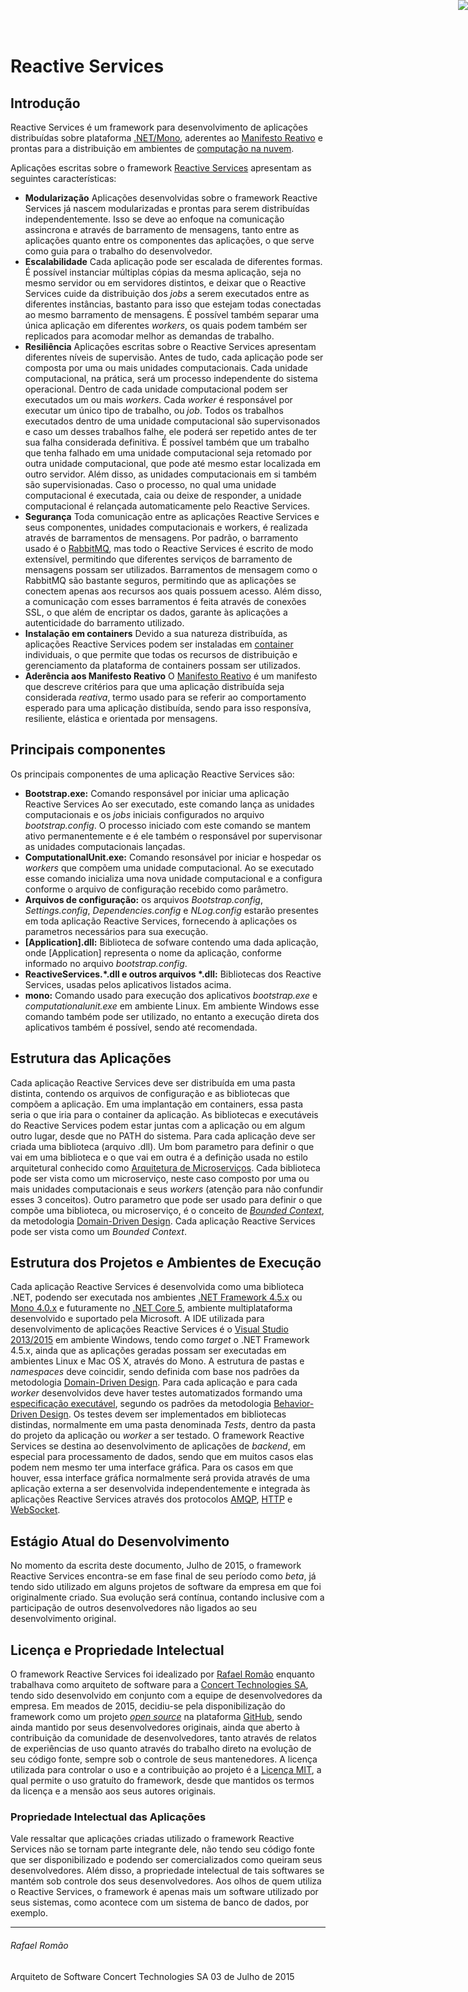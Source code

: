 # Reactive Services

<a href="http://www.reactivemanifesto.org/pt-BR"> <img style="border: 0; position: fixed; right: 0; top:0; z-index: 9000" src="http://d379ifj7s9wntv.cloudfront.net/reactivemanifesto/images/ribbons/we-are-reactive-green-right.png"> </a>

## Introdução

Reactive Services é um framework para desenvolvimento de aplicações distribuídas sobre plataforma [.NET/Mono](http://www.mono-project.com/), aderentes ao [Manifesto Reativo](http://www.reactivemanifesto.org/pt-BR) e prontas para a distribuição em ambientes de [computação na nuvem](http://https://pt.wikipedia.org/wiki/Computa%C3%A7%C3%A3o_em_nuvem).

Aplicações escritas sobre o framework [Reactive Services](http://reactiveservices.github.io/) apresentam as seguintes características:


- **Modularização**
Aplicações desenvolvidas sobre o framework Reactive Services já nascem modularizadas e prontas para serem distribuídas independentemente. Isso se deve ao enfoque na comunicação assincrona e através de barramento de mensagens, tanto entre as aplicações quanto entre os componentes das aplicações, o que serve como guia para o trabalho do desenvolvedor.
- **Escalabilidade**
Cada aplicação pode ser escalada de diferentes formas. É possível instanciar múltiplas cópias da mesma aplicação, seja no mesmo servidor ou em servidores distintos, e deixar que o Reactive Services cuide da distribuição dos *jobs* a serem executados entre as diferentes instâncias, bastanto para isso que estejam todas conectadas ao mesmo barramento de mensagens. É possível também separar uma única aplicação em diferentes *workers*, os quais podem também ser replicados para acomodar melhor as demandas de trabalho.
- **Resiliência**
Aplicações escritas sobre o Reactive Services apresentam diferentes níveis de supervisão. Antes de tudo, cada aplicação pode ser composta por uma ou mais unidades computacionais. Cada unidade computacional, na prática, será um processo independente do sistema operacional. Dentro de cada unidade computacional podem ser executados um ou mais *workers*. Cada *worker* é responsável por executar um único tipo de trabalho, ou *job*.
Todos os trabalhos executados dentro de uma unidade computacional são supervisonados e caso um desses trabalhos falhe, ele poderá ser repetido antes de ter sua falha considerada definitiva. É possível também que um trabalho que tenha falhado em uma unidade computacional seja retomado por outra unidade computacional, que pode até mesmo estar localizada em outro servidor.
Além disso, as unidades computacionais em si também são supervisionadas. Caso o processo, no qual uma unidade computacional é executada, caia ou deixe de responder, a unidade computacional é relançada automaticamente pelo Reactive Services.
- **Segurança**
Toda comunicação entre as aplicações Reactive Services e seus componentes, unidades computacionais e workers, é realizada através de barramentos de mensagens. Por padrão, o barramento usado é o [RabbitMQ](https://www.rabbitmq.com/), mas todo o Reactive Services é escrito de modo extensível, permitindo que diferentes serviços de barramento de mensagens possam ser utilizados.
Barramentos de mensagem como o RabbitMQ são bastante seguros, permitindo que as aplicações se conectem apenas aos recursos aos quais possuem acesso. Além disso, a comunicação com esses barramentos é feita através de conexões SSL, o que além de encriptar os dados, garante às aplicações a autenticidade do barramento utilizado.
- **Instalação em containers**
Devido a sua natureza distribuída, as aplicações Reactive Services podem ser instaladas em [container](https://www.docker.com/) individuais, o que permite que todas os recursos de distribuição e gerenciamento da plataforma de containers possam ser utilizados.
- **Aderência aos Manifesto Reativo**
O [Manifesto Reativo](http://www.reactivemanifesto.org/pt-BR) é um manifesto que descreve critérios para que uma aplicação distribuída seja considerada *reativa*, termo usado para se referir ao comportamento esperado para uma aplicação distibuída, sendo para isso responsíva, resiliente, elástica e orientada por mensagens.

## Principais componentes

Os principais componentes de uma aplicação Reactive Services são:
- **Bootstrap.exe:**	Comando responsável por iniciar uma aplicação Reactive Services
Ao ser executado, este comando lança as unidades computacionais e os *jobs* iniciais configurados no arquivo *bootstrap.config*.
O processo iniciado com este comando se mantem ativo permanentemente e é ele também o responsável por supervisonar as unidades computacionais lançadas.
- **ComputationalUnit.exe:**	Comando resonsável por iniciar e hospedar os *workers* que compõem uma unidade computacional.
Ao se executado esse comando inicializa uma nova unidade computacional e a configura conforme o arquivo de configuração recebido como parâmetro.
- **Arquivos de configuração:** os arquivos *Bootstrap.config*, *Settings.config*, *Dependencies.config* e *NLog.config* estarão presentes em toda aplicação Reactive Services, fornecendo à aplicações os parametros necessários para sua execução.
- **[Application].dll:**	Biblioteca de sofware contendo uma dada aplicação, onde [Application] representa o nome da aplicação, conforme informado no arquivo *bootstrap.config*.
- **ReactiveServices.\*.dll e outros arquivos \*.dll:**	Bibliotecas dos Reactive Services, usadas pelos aplicativos listados acima.
- **mono:**	Comando usado para execução dos aplicativos *bootstrap.exe* e *computationalunit.exe* em ambiente Linux. Em ambiente Windows esse comando também pode ser utilizado, no entanto a execução direta dos aplicativos também é possível, sendo até recomendada.

## Estrutura das Aplicações
Cada aplicação Reactive Services deve ser distribuída em uma pasta distinta, contendo os arquivos de configuração e as bibliotecas que compõem a aplicação. Em uma implantação em containers, essa pasta seria o que iria para o container da aplicação. As bibliotecas e executáveis do Reactive Services podem estar juntas com a aplicação ou em algum outro lugar, desde que no PATH do sistema.
Para cada aplicação deve ser criada uma biblioteca (arquivo .dll). Um bom parametro para definir o que vai em uma biblioteca e o que vai em outra é a definição usada no estilo arquitetural conhecido como [Arquitetura de Microserviços](http://martinfowler.com/articles/microservices.html). Cada biblioteca pode ser vista como um microserviço, neste caso composto por uma ou mais unidades computacionais e seus *workers* (atenção para não confundir esses 3 conceitos). Outro parametro que pode ser usado para definir o que compõe uma biblioteca, ou microserviço, é o conceito de *[Bounded Context](http://martinfowler.com/bliki/BoundedContext.html)*, da metodologia [Domain-Driven Design](http://dddcommunity.org/). Cada aplicação Reactive Services pode ser vista como um *Bounded Context*.

## Estrutura dos Projetos e Ambientes de Execução
Cada aplicação Reactive Services é desenvolvida como uma biblioteca .NET, podendo ser executada nos ambientes [.NET Framework 4.5.x](https://msdn.microsoft.com/pt-br/vstudio/aa496123) ou [Mono 4.0.x](http://www.mono-project.com/) e futuramente no [.NET Core 5](https://github.com/dotnet/home), ambiente multiplataforma desenvolvido e suportado pela Microsoft.
A IDE utilizada para desenvolvimento de aplicações Reactive Services é o [Visual Studio 2013/2015](https://www.visualstudio.com/) em ambiente Windows, tendo como *target* o .NET Framework 4.5.x, ainda que as aplicações geradas possam ser executadas em ambientes Linux e Mac OS X, através do Mono.
A estrutura de pastas e *namespaces* deve coincidir, sendo definida com base nos padrões da metodologia [Domain-Driven Design](http://dddcommunity.org/).
Para cada aplicação e para cada *worker* desenvolvidos deve haver testes automatizados formando uma [especificação executável](http://www.specflow.org/getting-started/), segundo os padrões da metodologia [Behavior-Driven Design](http://behaviourdriven.org/).
Os testes devem ser implementados em bibliotecas distindas, normalmente em uma pasta denominada *Tests*, dentro da pasta do projeto da aplicação ou *worker* a ser testado.
O framework Reactive Services se destina ao desenvolvimento de aplicações de *backend*, em especial para processamento de dados, sendo que em muitos casos elas podem nem mesmo ter uma interface gráfica. Para os casos em que houver, essa interface gráfica normalmente será provida através de uma aplicação externa a ser desenvolvida independentemente e integrada às aplicações Reactive Services através dos protocolos [AMQP](https://www.amqp.org/), [HTTP](https://pt.wikipedia.org/wiki/Hypertext_Transfer_Protocol) e [WebSocket](https://www.websocket.org/).

## Estágio Atual do Desenvolvimento
No momento da escrita deste documento, Julho de 2015, o framework Reactive Services encontra-se em fase final de seu período como *beta*, já tendo sido utilizado em alguns projetos de software da empresa em que foi originalmente criado. Sua evolução será contínua, contando inclusive com a participação de outros desenvolvedores não ligados ao seu desenvolvimento original.

## Licença e Propriedade Intelectual
O framework Reactive Services foi idealizado por [Rafael Romão](http://rafaelromao.com) enquanto trabalhava como arquiteto de software para a [Concert Technologies SA](http://www.concert.com.br), tendo sido desenvolvido em conjunto com a equipe de desenvolvedores da empresa.
Em meados de 2015, decidiu-se pela disponibilização do framework como um projeto *[open source](https://www.youtube.com/watch?v=Tyd0FO0tko8)* na plataforma [GitHub](https://github.com/reactiveservices), sendo ainda mantido por seus desenvolvedores originais, ainda que aberto à contribuição da comunidade de desenvolvedores, tanto através de relatos de experiências de uso quanto através do trabalho direto na evolução de seu código fonte, sempre sob o controle de seus mantenedores.
A licença utilizada para controlar o uso e a contribuição ao projeto é a [Licença MIT](http://opensource.org/licenses/MIT), a qual permite o uso gratuíto do framework, desde que mantidos os termos da licença e a mensão aos seus autores originais.

### Propriedade Intelectual das Aplicações

Vale ressaltar que aplicações criadas utilizado o framework Reactive Services não se tornam parte integrante dele, não tendo seu código fonte que ser disponibilizado e podendo ser comercializados como queiram seus desenvolvedores. Além disso, a propriedade intelectual de tais softwares se mantém sob controle dos seus desenvolvedores.
Aos olhos de quem utiliza o Reactive Services, o framework é apenas mais um software utilizado por seus sistemas, como acontece com um sistema de banco de dados, por exemplo.


_ _ _
###### Rafael Romão
Arquiteto de Software
Concert Technologies SA
03 de Julho de 2015